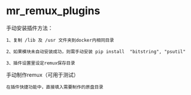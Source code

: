 # mr_remux_plugins

手动安装插件方法：

	1、复制 /lib 及 /usr 文件夹到docker内相同目录

	2、如果模块未自动安装成功，则需手动安装 pip install  "bitstring", "psutil"

	3、插件设置里设定remux保存目录


手动制作remux（可用于测试）

	在插件快捷功能中，直接填入需要制作的原盘目录



